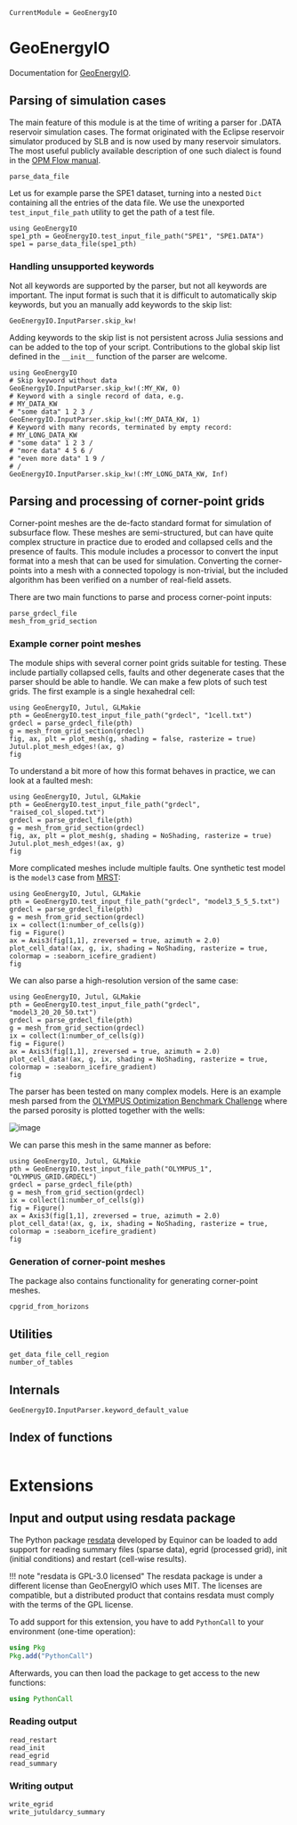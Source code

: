 ```@meta
CurrentModule = GeoEnergyIO
```

# GeoEnergyIO

Documentation for [GeoEnergyIO](https://github.com/sintefmath/GeoEnergyIO.jl).

## Parsing of simulation cases

The main feature of this module is at the time of writing a parser for .DATA reservoir simulation cases. The format originated with the Eclipse reservoir simulator produced by SLB and is now used by many reservoir simulators. The most useful publicly available description of one such dialect is found in the [OPM Flow manual](https://opm-project.org/?page_id=955).

```@docs
parse_data_file
```

Let us for example parse the SPE1 dataset, turning into a nested `Dict` containing all the entries of the data file. We use the unexported `test_input_file_path` utility to get the path of a test file.

```@example
using GeoEnergyIO
spe1_pth = GeoEnergyIO.test_input_file_path("SPE1", "SPE1.DATA")
spe1 = parse_data_file(spe1_pth)
```

### Handling unsupported keywords

Not all keywords are supported by the parser, but not all keywords are important. The input format is such that it is difficult to automatically skip keywords, but you an manually add keywords to the skip list:

```@docs
GeoEnergyIO.InputParser.skip_kw!
```

Adding keywords to the skip list is not persistent across Julia sessions and can be added to the top of your script. Contributions to the global skip list defined in the `__init__` function of the parser are welcome.

```@example
using GeoEnergyIO
# Skip keyword without data
GeoEnergyIO.InputParser.skip_kw!(:MY_KW, 0)
# Keyword with a single record of data, e.g.
# MY_DATA_KW
# "some data" 1 2 3 /
GeoEnergyIO.InputParser.skip_kw!(:MY_DATA_KW, 1)
# Keyword with many records, terminated by empty record:
# MY_LONG_DATA_KW
# "some data" 1 2 3 /
# "more data" 4 5 6 /
# "even more data" 1 9 /
# /
GeoEnergyIO.InputParser.skip_kw!(:MY_LONG_DATA_KW, Inf)
```

## Parsing and processing of corner-point grids

Corner-point meshes are the de-facto standard format for simulation of subsurface flow. These meshes are semi-structured, but can have quite complex structure in practice due to eroded and collapsed cells and the presence of faults. This module includes a processor to convert the input format into a mesh that can be used for simulation. Converting the corner-points into a mesh with a connected topology is non-trivial, but the included algorithm has been verified on a number of real-field assets.

There are two main functions to parse and process corner-point inputs:

```@docs
parse_grdecl_file
mesh_from_grid_section
```

### Example corner point meshes

The module ships with several corner point grids suitable for testing. These include partially collapsed cells, faults and other degenerate cases that the parser should be able to handle. We can make a few plots of such test grids. The first example is a single hexahedral cell:

```@example
using GeoEnergyIO, Jutul, GLMakie
pth = GeoEnergyIO.test_input_file_path("grdecl", "1cell.txt")
grdecl = parse_grdecl_file(pth)
g = mesh_from_grid_section(grdecl)
fig, ax, plt = plot_mesh(g, shading = false, rasterize = true)
Jutul.plot_mesh_edges!(ax, g)
fig
```

To understand a bit more of how this format behaves in practice, we can look at a faulted mesh:

```@example
using GeoEnergyIO, Jutul, GLMakie
pth = GeoEnergyIO.test_input_file_path("grdecl", "raised_col_sloped.txt")
grdecl = parse_grdecl_file(pth)
g = mesh_from_grid_section(grdecl)
fig, ax, plt = plot_mesh(g, shading = NoShading, rasterize = true)
Jutul.plot_mesh_edges!(ax, g)
fig
```

More complicated meshes include multiple faults. One synthetic test model is the `model3` case from [MRST](https://www.mrst.no):

```@example
using GeoEnergyIO, Jutul, GLMakie
pth = GeoEnergyIO.test_input_file_path("grdecl", "model3_5_5_5.txt")
grdecl = parse_grdecl_file(pth)
g = mesh_from_grid_section(grdecl)
ix = collect(1:number_of_cells(g))
fig = Figure()
ax = Axis3(fig[1,1], zreversed = true, azimuth = 2.0)
plot_cell_data!(ax, g, ix, shading = NoShading, rasterize = true, colormap = :seaborn_icefire_gradient)
fig
```

We can also parse a high-resolution version of the same case:

```@example
using GeoEnergyIO, Jutul, GLMakie
pth = GeoEnergyIO.test_input_file_path("grdecl", "model3_20_20_50.txt")
grdecl = parse_grdecl_file(pth)
g = mesh_from_grid_section(grdecl)
ix = collect(1:number_of_cells(g))
fig = Figure()
ax = Axis3(fig[1,1], zreversed = true, azimuth = 2.0)
plot_cell_data!(ax, g, ix, shading = NoShading, rasterize = true, colormap = :seaborn_icefire_gradient)
fig
```

The parser has been tested on many complex models. Here is an example mesh parsed from the [OLYMPUS Optimization Benchmark Challenge](https://doi.org/10.1007/s10596-020-10003-4) where the parsed porosity is plotted together with the wells:

![image](assets/olympus_small.gif)

We can parse this mesh in the same manner as before:

```@example
using GeoEnergyIO, Jutul, GLMakie
pth = GeoEnergyIO.test_input_file_path("OLYMPUS_1", "OLYMPUS_GRID.GRDECL")
grdecl = parse_grdecl_file(pth)
g = mesh_from_grid_section(grdecl)
ix = collect(1:number_of_cells(g))
fig = Figure()
ax = Axis3(fig[1,1], zreversed = true, azimuth = 2.0)
plot_cell_data!(ax, g, ix, shading = NoShading, rasterize = true, colormap = :seaborn_icefire_gradient)
fig
```

### Generation of corner-point meshes

The package also contains functionality for generating corner-point meshes.

```@docs
cpgrid_from_horizons
```

## Utilities

```@docs
get_data_file_cell_region
number_of_tables
```

## Internals

```@docs
GeoEnergyIO.InputParser.keyword_default_value
```

## Index of functions

```@index
```

# Extensions

## Input and output using resdata package

The Python package [resdata](https://github.com/equinor/resdata) developed by Equinor can be loaded to add support for reading summary files (sparse data), egrid (processed grid), init (initial conditions) and restart (cell-wise results).

!!! note "resdata is GPL-3.0 licensed"
    The resdata package is under a different license than GeoEnergyIO which uses MIT. The licenses are compatible, but a distributed product that contains resdata must comply with the terms of the GPL license.

To add support for this extension, you have to add `PythonCall` to your environment (one-time operation):

```julia
using Pkg
Pkg.add("PythonCall")
```

Afterwards, you can then load the package to get access to the new functions:

```julia
using PythonCall
```

### Reading output

```@docs
read_restart
read_init
read_egrid
read_summary
```

### Writing output

```@docs
write_egrid
write_jutuldarcy_summary
```
